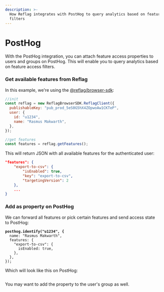 ```yaml
---
description: >-
  How Reflag integrates with PostHog to query analytics based on feature access
  filters
---
```


# PostHog

With the PostHog integration, you can attach feature access properties to users and groups on PostHog. This will enable you to query analytics based on feature access filters.

### Get available features from Reflag

In this example, we're using the [@reflag/browser-sdk](../sdk/@reflag/browser-sdk/):

```javascript
//init
const reflag = new ReflagBrowserSDK.ReflagClient({
  publishableKey: "pub_prod_5eS0G5hX4ZOpwoAw1CKTeP",
  user: {
    id: "u1234",
    name: "Rasmus Makwarth",
  },
});

//get features
const features = reflag.getFeatures();
```

This will return JSON with all available features for the authenticated user:

```json
"features": {
    "export-to-csv": {
        "isEnabled": true,
        "key": "export-to-csv",
        "targetingVersion": 2
    },
    ...
}
```

### Add as property on PostHog

We can forward all features or pick certain features and send access state to PostHog:

<pre class="language-tsx"><code class="lang-tsx"><strong>posthog.identify("u1234", {
</strong>  name: "Rasmus Makwarth",
  features: {
    "export-to-csv": {
      isEnabled: true,
    },
  },
});
</code></pre>

Which will look like this on PostHog:

<figure><img src="../.gitbook/assets/CleanShot 2025-01-09 at 9 .44.28@2x.png" alt=""><figcaption></figcaption></figure>

You may want to add the property to the user's group as well.
